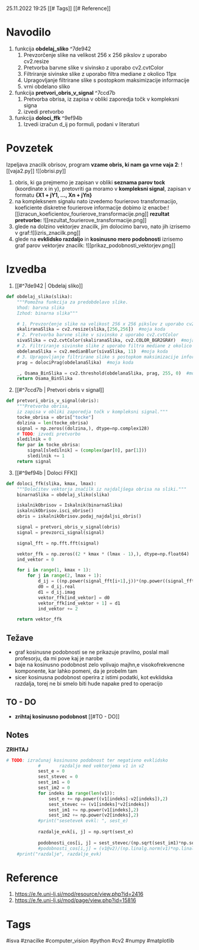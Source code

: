 # 

25.11.2022
19:25
[[# Tags]]
[[# Reference]]

# Navodilo
1. funkcija __obdelaj_sliko__ ^7de942
	1. Prevzorčenje slike na velikost 256 x 256 pikslov z uporabo cv2.resize
	2. Pretvorba barvne slike v sivinsko z uporabo cv2.cvtColor
	3. Filtriranje sivinske slike z uporabo filtra mediane z okolico 11px
	4. Upragovljanje filtrirane slike s postopkom maksimizacije informacije
	5. vrni obdelano sliko
2.  funkcija __pretvori_obris_v_signal__ ^7ccd7b
	1.  Pretvorba obrisa, iz zapisa v obliki zaporedja točk v kompleksni signa
	2. izvedi pretvorbo
3.  funkcija __doloci_ffk__  ^9ef94b
	1. Izvedi izračun d_ij po formuli, podani v literaturi
	

# Povzetek
Izpeljava znacilk obrisov, program __vzame obris, ki nam ga vrne vaja 2__:
![[vaja2.py]]
![[obrisi.py]]
1. obris, ki ga prejmemo je zapisan v obliki __seznama parov tock__ (koordinate x in y), pretovriti ga moramo v __kompleksni signal__, zapisan v formatu __{X1 + jY1, ..., Xn + jYn}__
2. na kompleksnem signalu nato izvedemo fourierovo transformacijo, koeficiente diskretne fourierove informacije dobimo iz enacbe:![[izracun_koeficientov_fourierove_transformacije.png]]
__rezultat pretvorbe:__
![[rezultat_fourierove_transformacije.png]]
3. glede na dolzino vektorjev znacilk, jim dolocimo barvo, nato jih izrisemo v graf:![[izris_znacilk.png]]
4.  glede na __evklidsko razdaljo__ in __kosinusno mero podobnosti__ izrisemo graf parov vektorjev znacilk: ![[prikaz_podobnosti_vektorjev.png]]

# Izvedba
1. [[#^7de942 | Obdelaj sliko]]
```python
def obdelaj_sliko(slika):
    """Pomožna funkcija za predobdelavo slike.
    Vhod: barvna slika
    Izhod: binarna slika"""

    # 1. Prevzorčenje slike na velikost 256 x 256 pikslov z uporabo cv2.resize
    skaliranaSlika = cv2.resize(slika,[256,256])  #moja koda
    # 2. Pretvorba barvne slike v sivinsko z uporabo cv2.cvtColor
    sivaSlika = cv2.cvtColor(skaliranaSlika, cv2.COLOR_BGR2GRAY)  #moja koda
    # 2. Filtriranje sivinske slike z uporabo filtra mediane z okolico 11px
    obdelanaSlika = cv2.medianBlur(sivaSlika, 11)  #moja koda
    # 3. Upragovljanje filtrirane slike s postopkom maksimizacije informacije
    prag = dolociPrag(obdelanaSlika)  #moja koda

    _, Osama_BinSlika = cv2.threshold(obdelanaSlika, prag, 255, 0)  #moja koda
    return Osama_BinSlika
```
2. [[#^7ccd7b | Pretvori obris v signal]]
```python
def pretvori_obris_v_signal(obris):
    """Pretvorba obrisa,
    iz zapisa v obliki zaporedja točk v kompleksni signal."""
    tocke_obrisa = obris["tocke"]
    dolzina = len(tocke_obrisa)
    signal = np.zeros((dolzina,), dtype=np.complex128)
    # TODO: izvedi pretvorbo
    sledilnik = 0
    for par in tocke_obrisa:
        signal[sledilnik] = (complex(par[0], par[1]))
        sledilnik += 1
    return signal
```
3. [[#^9ef94b | Doloci FFK]]
```python
def doloci_ffk(slika, kmax, lmax):
    """Določitev vektorja značilk iz najdaljšega obrisa na sliki."""
    binarnaSlika = obdelaj_sliko(slika)

    iskalnikObrisov = Iskalnik(binarnaSlika)
    iskalnikObrisov.isci_obrise()
    obris = iskalnikObrisov.podaj_najdaljsi_obris()

    signal = pretvori_obris_v_signal(obris)
    signal = prevzorci_signal(signal)

    signal_fft = np.fft.fft(signal)

    vektor_ffk = np.zeros((2 * kmax * (lmax - 1),), dtype=np.float64)
    ind_vektor = 0

    for i in range(1, kmax + 1):
        for j in range(2, lmax + 1):
            d_ij = ((np.power(signal_fft[i+1],j))*(np.power((signal_fft[len(signal_fft)-j+1]),i)))/(np.power(signal_fft[1],(i+j)))
            d0 = d_ij.real
            d1 = d_ij.imag
            vektor_ffk[ind_vektor] = d0
            vektor_ffk[ind_vektor + 1] = d1
            ind_vektor += 2

    return vektor_ffk

```
## Težave
- graf kosinusne podobnosti se ne prikazuje pravilno, poslal mail profesorju, da mi pove kaj je narobe
- baje na kosinusno podobnost zelo vplivajo majhn,e visokofrekvencne komponente, kar lahko pomeni, da je probelm tam
- sicer kosinusna podobnost operira z istimi podatki, kot evklidska razdalja, torej ne bi smelo biti hude napake pred to operacijo
## TO - DO
- __zrihtaj kosinusno podobnost__ [[#TO - DO]]
## Notes
__ZRIHTAJ__
```python
# TODO: izračunaj kosinusno podobnost ter negativno evklidsko 
            #       razdaljo med vektorjema v1 in v2
            sest_e = 0
            sest_stevec = 0
            sest_im1 = 0
            sest_im2 = 0
            for indeks in range(len(v1)):
                sest_e += np.power((v1[indeks]-v2[indeks]),2)
                sest_stevec += (v1[indeks]*v2[indeks])
                sest_im1 += np.power(v1[indeks],2)
                sest_im2 += np.power(v2[indeks],2)    
            #print("sesetevek evkl: ", sest_e)
        
            razdalje_evk[i, j] = np.sqrt(sest_e)
            
            podobnosti_cos[i, j] = sest_stevec/(np.sqrt(sest_im1)*np.sqrt(sest_im2))
            #podobnosti_cos[i,j] = (v1@v2)/(np.linalg.norm(v1)*np.linalg.norm(v2))
    #print("razdalje", razdalje_evk)
```
# Reference
1. https://e.fe.uni-lj.si/mod/resource/view.php?id=2416
2. https://e.fe.uni-lj.si/mod/page/view.php?id=15816
# Tags
#isva #znacilke #computer_vision #python #cv2 #numpy #matplotlib
